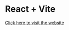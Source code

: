 # React + Vite

<a href="https://yours-todos.vercel.app" target="_blank">Click here to visit the website</a>